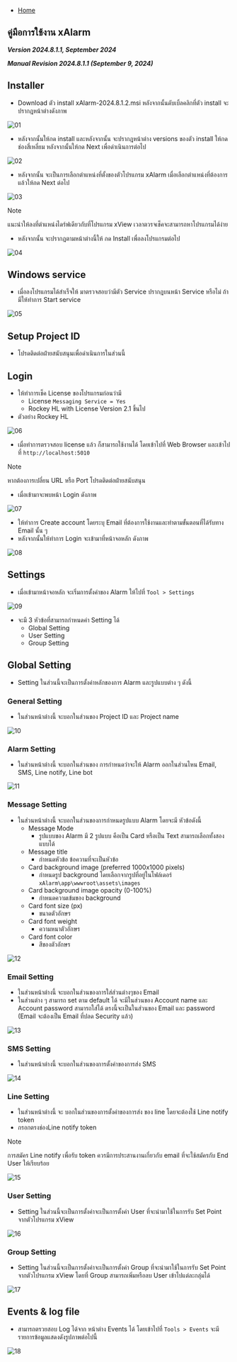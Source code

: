 - [Home](README.md)

## คู่มือการใช้งาน xAlarm

***Version 2024.8.1.1, September 2024***

***Manual Revision 2024.8.1.1 (September 9, 2024)***

## Installer

- Download ตัว install xAlarm-2024.8.1.2.msi หลังจากนั้นดับเบิ้ลคลิกที่ตัว install จะปรากฎหน้าต่างดังภาพ

![01](https://github.com/user-attachments/assets/3bd79533-3710-412e-9429-8a7dd584897e)

- หลังจากนั้นให้กด install และหลังจากนั้น จะปรากฎหน้าต่าง versions ของตัว install ให้กดช่องสี่เหลี่ยม หลังจากนั้นให้กด Next เพื่อดำเนินการต่อไป

![02](https://github.com/user-attachments/assets/650f5368-1f6b-454c-8ae6-e397e787e3e8)

- หลังจากนั้น จะเป็นการเลือกตำแหน่งที่ตั้งของตัวโปรแกรม xAlarm เมื่อเลือกตำแหน่งที่ต้องการแล้วให้กด Next ต่อไป

![03](https://github.com/user-attachments/assets/17fead04-ad8f-4229-9bec-e2a7d2b69ac9)

> [!NOTE]  
> แนะนำให้ลงที่ตำแหน่งไดร์ฟเดียวกับที่โปรแกรม xView เวลาตวรจเช็คจะสามารถหาโปรแกรมได้ง่าย

- หลังจากนั้น จะปรากฎตามหน้าต่างนี้ให้ กด Install เพื่อลงโปรแกรมต่อไป

![04](https://github.com/user-attachments/assets/58b9b18d-489f-401a-ac5a-ed3cc34f8ba4)

## Windows service

- เมื่อลงโปรแกรมได้สำเร็จให้ มาตรวจสอบว่ามีตัว Service ปรากฎบนหน้า Service หรือไม่ ถ้ามีให้ทำการ Start service   

![05](https://github.com/user-attachments/assets/475c71a6-5c52-4c36-9692-4428f8e765a0)

## Setup Project ID

- โปรดติดต่อฝ่ายสนับสนุนเพื่อดำเนินการในส่วนนี้

## Login

- ให้ทำการเช็ค License ของโปรแกรมก่อนว่ามี    
  - License `Messaging Service = Yes`  
  - Rockey HL with License Version 2.1 ขึ้นไป
- ตัวอย่าง Rockey HL

![06](https://github.com/user-attachments/assets/6c232f78-04ba-45da-8f4d-4ea60e1bed5d)

- เมื่อทำการตรวจสอบ license แล้ว ก็สามารถใช้งานได้ โดยเข้าไปที่ Web Browser และเข้าไปที่ `http://localhost:5010`

> [!NOTE]  
> หากต้องการเปลี่ยน URL หรือ Port โปรดติดต่อฝ่ายสนับสนุน

- เมื่อเข้ามาจะพบหน้า Login ดังภาพ   

![07](https://github.com/user-attachments/assets/a5e60a1b-48c4-4cfb-a07c-a88a66853f0f)

- ให้ทำการ Create account โดยระบุ Email ที่ต้องการใช้งานและทำตามขั้นตอนที่ได้รับทาง Email นั้น ๆ  
- หลังจากนั้นให้ทำการ Login จะเข้ามาที่หน้าจอหลัก ดังภาพ

![08](https://github.com/user-attachments/assets/01860cf6-1ec7-432b-917b-3bb8aa6c947d)

## Settings

- เมื่อเข้ามาหน้าจอหลัก จะเริ่มการตั้งค่าของ Alarm ให้ไปที่ `Tool > Settings`

![09](https://github.com/user-attachments/assets/1124e5dd-bbf3-494d-ab7b-5bf47dfb0437)

- จะมี 3 หัวข้อที่สามารถกำหนดค่า Setting ได้
  - Global Setting
  - User Setting
  - Group Setting

## Global Setting    

- Setting ในส่วนนี้จะเป็นการตั้งค่าหลักของการ Alarm และรูปแบบต่าง ๆ ดังนี้

### General Setting

- ในส่วนหน้าต่างนี้ จะบอกในส่วนของ Project ID และ Project name

![10](https://github.com/user-attachments/assets/b5cd23c4-f683-4dc5-90b8-730b8c2fdb19)

### Alarm Setting

- ในส่วนหน้าต่างนี้ จะบอกในส่วนของ การกำหนดว่าจะให้ Alarm ออกในส่วนไหน Email, SMS, Line notify, Line bot

![11](https://github.com/user-attachments/assets/0d92f900-0de6-47ae-8a6e-65bc19a1e0a4)

### Message Setting  

- ในส่วนหน้าต่างนี้ จะบอกในส่วนของการกำหนดรูปแบบ Alarm โดยจะมี หัวข้อดังนี้
  - Message Mode
    - รูปแบบของ Alarm มี 2 รูปแบบ คือเป็น Card หรือเป็น Text สามารถเลือกทั้งสองแบบได้  
  - Message title
    - กำหนดหัวข้อ ข้อความที่จะเป็นหัวข้อ
  - Card background image (preferred 1000x1000 pixels)
    - กำหนดรูป background โดยเลือกจากรูปที่อยู่ในโฟล์เดอร์ `xAlarm\app\wwwroot\assets\images`
  - Card background image opacity (0-100%)
    - กำหนดความเข้มของ background
  - Card font size (px)
    - ขนาดตัวอักษร
  - Card font weight
    - ความหนาตัวอักษร
  - Card font color
    - สีของตัวอักษร
 
![12](https://github.com/user-attachments/assets/42700a89-55c9-44ed-bb33-d5b9071c1c32)

### Email Setting

- ในส่วนหน้าต่างนี้ จะบอกในส่วนของการใส่ส่วนต่างๆของ Email
- ในส่วนต่าง ๆ สามารถ set ตาม default ได้ จะมีในส่วนของ Account name และ Account password สามารถใส่ได้ ตรงนี้จะเป็นในส่วนของ Email และ password (Email จะต้องเป็น Email ที่ปลด Security แล้ว)

![13](https://github.com/user-attachments/assets/32369e33-c4f1-46ce-98e8-7bd35cd74375)

### SMS Setting    

- ในส่วนหน้าต่างนี้ จะบอกในส่วนของการตั้งค่าของการส่ง SMS

![14](https://github.com/user-attachments/assets/d1670860-edf0-4c57-8039-3a54048630f0)

### Line Setting

- ในส่วนหน้าต่างนี้ จะ บอกในส่วนของการตั้งค่าของการส่ง ของ line โดยจะต้องใช้ Line notify token
- กรอกตรงช่องLine notify token

> [!NOTE]  
> การสมัคร Line notify เพื่อรับ token ควรมีการประสานงานเกี่ยวกับ email ที่จะใช้สมัครกับ End User ให้เรียบร้อย

![15](https://github.com/user-attachments/assets/b38de93f-22e7-42aa-938d-f0646f84abfd)

### User Setting

- Setting ในส่วนนี้จะเป็นการตั้งค่าจะเป็นการตั้งค่า User ที่จะนำมาใช้ในการรับ Set Point จากตัวโปรแกรม xView

![16](https://github.com/user-attachments/assets/e9fa6449-4021-4486-b7f2-911e1a2322e4)

### Group Setting  

- Setting ในส่วนนี้จะเป็นการตั้งค่าจะเป็นการตั้งค่า Group ที่จะนำมาใช้ในการรับ Set Point จากตัวโปรแกรม xView โดยที่ Group สามารถเพิ่มหรือลบ User เข้าไปแต่ละกลุ่มได้

![17](https://github.com/user-attachments/assets/226c507f-1552-40e1-a217-681462db2b6a)

## Events & log file

- สามารถตรวยสอบ Log ได้จาก หน้าต่าง Events ได้ โดยเข้าไปที่ `Tools > Events` จะมีรายการข้อมูลแสดงดังรูปภาพต่อไปนี้

![18](https://github.com/user-attachments/assets/84cba93c-4a7d-4199-bca2-84c6c5b1e3f1)
